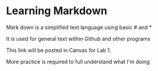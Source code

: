 # Learning Markdown

Mark down is a simplified text language using basic # and *

It is used for general text within Github and other programs

This link will be posted in Canvas for Lab 1. 

More practice is required to full understand what I'm doing
